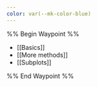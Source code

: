 ```yaml
---
color: var(--mk-color-blue)
---
```

%% Begin Waypoint %%
- [[Basics]]
- [[More methods]]
- [[Subplots]]

%% End Waypoint %%

